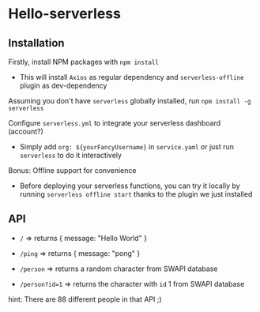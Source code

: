 # Hello-serverless

## Installation

Firstly, install NPM packages with `npm install`

- This will install `Axios` as regular dependency and `serverless-offline` plugin as dev-dependency

Assuming you don't have `serverless` globally installed, run `npm install -g serverless`

Configure `serverless.yml` to integrate your serverless dashboard (account?)

- Simply add `org: ${yourFancyUsername}` in `service.yaml` or just run `serverless` to do it interactively

Bonus: Offline support for convenience

- Before deploying your serverless functions, you can try it locally by running `serverless offline start` thanks to the plugin we just installed

## API

- `/` => returns { message: "Hello World" }

- `/ping` => returns { message: "pong" }

- `/person` => returns a random character from SWAPI database

- `/person?id=1` => returns the character with `id` 1 from SWAPI database

hint: There are 88 different people in that API ;)
